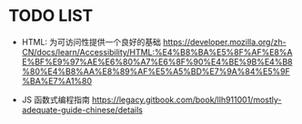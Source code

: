 # TODO LIST

* HTML: 为可访问性提供一个良好的基础 <https://developer.mozilla.org/zh-CN/docs/learn/Accessibility/HTML:%E4%B8%BA%E5%8F%AF%E8%AE%BF%E9%97%AE%E6%80%A7%E6%8F%90%E4%BE%9B%E4%B8%80%E4%B8%AA%E8%89%AF%E5%A5%BD%E7%9A%84%E5%9F%BA%E7%A1%80>

* JS 函数式编程指南 <https://legacy.gitbook.com/book/llh911001/mostly-adequate-guide-chinese/details>
